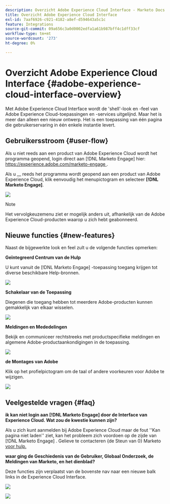 ```yaml
---
description: Overzicht Adobe Experience Cloud Interface - Marketo Docs - Productdocumentatie
title: Overzicht Adobe Experience Cloud Interface
exl-id: 7aaf6926-c921-4182-a8ef-d594643a5c1c
feature: Integrations
source-git-commit: 09a656c3a0d0002edfa1a61b987bff4c1dff33cf
workflow-type: tm+mt
source-wordcount: '273'
ht-degree: 0%

---
```


# Overzicht Adobe Experience Cloud Interface {#adobe-experience-cloud-interface-overview}

Met Adobe Experience Cloud Interface wordt de &#39;shell&#39;-look en -feel van Adobe Experience Cloud-toepassingen en -services uitgelijnd. Maar het is meer dan alleen een nieuw ontwerp. Het is een toepassing van één pagina die gebruikerservaring in één enkele instantie levert.

## Gebruikersstroom {#user-flow}

Als u niet reeds aan een product van Adobe Experience Cloud wordt het programma geopend, login direct aan [!DNL Marketo Engage] hier: [&#x200B; https://experience.adobe.com/marketo-engage &#x200B;](https://experience.adobe.com/marketo-engage).

Als u __ reeds het programma wordt geopend aan een product van Adobe Experience Cloud, klik eenvoudig het menupictogram en selecteer **[!DNL Marketo Engage]**.

![](assets/unified-shell-overview-1.png)

>[!NOTE]
>
>Het vervolgkeuzemenu ziet er mogelijk anders uit, afhankelijk van de Adobe Experience Cloud-producten waarop u zich hebt geabonneerd.

## Nieuwe functies {#new-features}

Naast de bijgewerkte look en feel zult u de volgende functies opmerken:

**Geïntegreerd Centrum van de Hulp**

U kunt vanuit de [!DNL Marketo Engage] -toepassing toegang krijgen tot diverse beschikbare Help-bronnen.

![](assets/unified-shell-overview-2.png)

**Schakelaar van de Toepassing**

Diegenen die toegang hebben tot meerdere Adobe-producten kunnen gemakkelijk van elkaar wisselen.

![](assets/unified-shell-overview-3.png)

**Meldingen en Mededelingen**

Bekijk en communiceer rechtstreeks met productspecifieke meldingen en algemene Adobe-productaankondigingen in de toepassing.

![](assets/unified-shell-overview-4.png)

**de Montages van Adobe**

Klik op het profielpictogram om de taal of andere voorkeuren voor Adobe te wijzigen.

![](assets/unified-shell-overview-5.png)

## Veelgestelde vragen {#faq}

**ik kan niet login aan [!DNL Marketo Engage] door de Interface van Experience Cloud. Wat zou de kwestie kunnen zijn?**

Als u zich kunt aanmelden bij Adobe Experience Cloud maar de fout &#39;&#39;Kan pagina niet laden&#39;&#39; ziet, kan het probleem zich voordoen op de zijde van [!DNL Marketo Engage] . Gelieve te contacteren {de Steun van 0} Marketo [&#x200B; voor hulp.](https://nation.marketo.com/t5/support/ct-p/Support)

**waar ging de Geschiedenis van de Gebruiker, Globaal Onderzoek, de Meldingen van Marketo, en het dienblad?**

Deze functies zijn verplaatst van de bovenste nav naar een nieuwe balk links in de Experience Cloud Interface.

![](assets/unified-shell-overview-6.png)

![](assets/unified-shell-overview-7.png)
